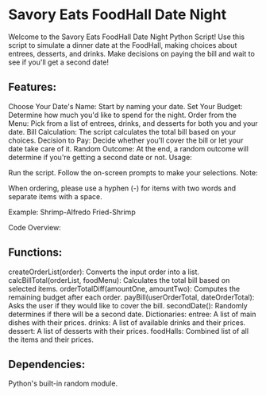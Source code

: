 # Savory Eats FoodHall Date Night

Welcome to the Savory Eats FoodHall Date Night Python Script! Use this script to simulate a dinner date at the FoodHall, making choices about entrees, desserts, and drinks. Make decisions on paying the bill and wait to see if you'll get a second date!

## Features:

Choose Your Date's Name: Start by naming your date.
Set Your Budget: Determine how much you'd like to spend for the night.
Order from the Menu: Pick from a list of entrees, drinks, and desserts for both you and your date.
Bill Calculation: The script calculates the total bill based on your choices.
Decision to Pay: Decide whether you'll cover the bill or let your date take care of it.
Random Outcome: At the end, a random outcome will determine if you're getting a second date or not.
Usage:

Run the script.
Follow the on-screen prompts to make your selections.
Note:

When ordering, please use a hyphen (-) for items with two words and separate items with a space.

Example: Shrimp-Alfredo Fried-Shrimp

Code Overview:

## Functions:
createOrderList(order): Converts the input order into a list.
calcBillTotal(orderList, foodMenu): Calculates the total bill based on selected items.
orderTotalDiff(amountOne, amountTwo): Computes the remaining budget after each order.
payBill(userOrderTotal, dateOrderTotal): Asks the user if they would like to cover the bill.
secondDate(): Randomly determines if there will be a second date.
Dictionaries:
entree: A list of main dishes with their prices.
drinks: A list of available drinks and their prices.
dessert: A list of desserts with their prices.
foodHalls: Combined list of all the items and their prices.
## Dependencies:

Python's built-in random module.
